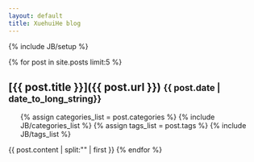 ```yaml
---
layout: default
title: XuehuiHe blog
---
```

{% include JB/setup %}

{% for post in site.posts limit:5 %}
## [{{ post.title }}]({{ post.url }}) <small>{{ post.date | date_to_long_string}}</small>
<ul class="tag_box inline">
{% assign categories_list = post.categories %}
{% include JB/categories_list %}
{% assign tags_list = post.tags %}  
{% include JB/tags_list %}
</ul>

{{ post.content | split:"<!--more-->" | first  }}
{% endfor %}
